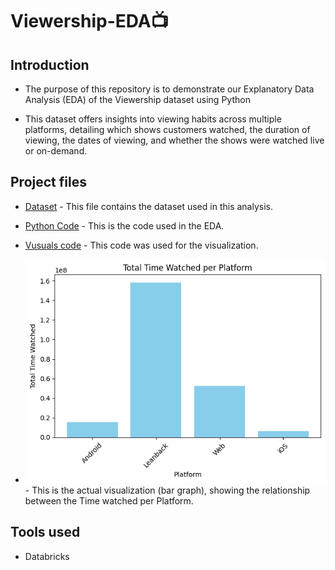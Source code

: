 # Viewership-EDA📺

## Introduction

* The purpose of this repository is to demonstrate our Explanatory Data Analysis (EDA) of the Viewership dataset using Python

* This dataset offers insights into viewing habits across multiple platforms, detailing which shows customers watched, the duration of viewing, the dates of viewing, and whether the shows were watched live or on-demand.

## Project files

* [Dataset](https://github.com/JusticeMabugana/Viewership-Analysis/blob/main/Input%20data/Viewership%20Analysis%20.xlsx) - This file contains the dataset used in this analysis.

* [Python Code](https://github.com/JusticeMabugana/Viewership-Analysis/blob/main/Output/Viewership%20Python%20code.py) - This is the code used in the EDA.

* [Vusuals code](https://github.com/JusticeMabugana/Viewership-Analysis/blob/main/Output/Viewership%20visualization%20code.py) - This code was used for the visualization.

* ![Visuals](https://github.com/JusticeMabugana/Viewership-Analysis/blob/main/Output/Viewership%20visualization.png) - This is the actual visualization (bar graph), showing the relationship between the Time watched per Platform.

## Tools used
* Databricks
